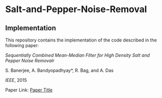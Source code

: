 # Salt-and-Pepper-Noise-Removal
## Implementation

This repository contains the implementation of the code described in the following paper:

*Sequentially Combined Mean-Median Filter for
High Density Salt and Pepper Noise Removalr*

S. Banerjee, A. Bandyopadhyay*, R. Bag, and A. Das

*IEEE*, 2015

Paper Link: [Paper Title](https://www.example.com/paper)

